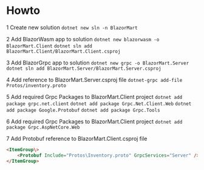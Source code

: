 # Howto

1 Create new solution
`dotnet new sln -n BlazorMart`

2 Add BlazorWasm app to solution
`dotnet new blazorwasm -o BlazorMart.Client`
`dotnet sln add BlazorMart.Client/BlazorMart.Client.csproj`

3 Add BlazorGrpc app to solution
`dotnet new grpc -o BlazorMart.Server`
`dotnet sln add BlazorMart.Server/BlazorMart.Server.csproj`

4 Add reference to BlazorMart.Server.csproj file
`dotnet-grpc add-file Protos/inventory.proto`

5 Add required Grpc Packages to BlazorMart.Client project
`dotnet add package grpc.net.client`
`dotnet add package Grpc.Net.Client.Web`
`dotnet add package Google.Protobuf`
`dotnet add package Grpc.Tools`

6 Add required Grpc Packages to BlazorMart.Client project
`dotnet add package Grpc.AspNetCore.Web`

7 Add Protobuf reference to BlazorMart.Client.csproj file

```html
<ItemGroup\>
    <Protobuf Include="Protos\Inventory.proto" GrpcServices="Server" />
</ItemGroup>
```
